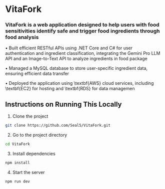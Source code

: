# VitaFork

### VitaFork is a web application designed to help users with food sensitivities identify safe and trigger food ingredients through food analysis 

• Built efficient RESTful APIs using .NET Core and C# for user authentication and ingredient classification,
integrating the Gemini Pro LLM API and an Image-to-Text API to analyze ingredients in food package

• Managed a MySQL database to store user-specific ingredient data, ensuring efficient data transfer

• Deployed the application using \textbf{AWS} cloud services, including \textbf{EC2} for hosting and \textbf{RDS} for data managemen

## Instructions on Running This Locally

1. Clone the project
```sh
git clone https://github.com/Seal5/VitaFork.git
```

2. Go to the project directory
```sh
cd VitaFork
```

3. Install dependencies
```sh
npm install
```

4. Start the server
```sh
npm run dev
```
